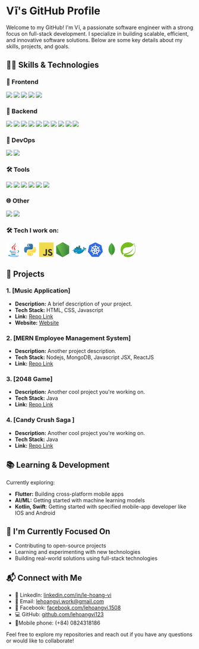 # Vĩ's GitHub Profile

Welcome to my GitHub! I'm Vĩ, a passionate software engineer with a strong focus on full-stack development. I specialize in building scalable, efficient, and innovative software solutions. Below are some key details about my skills, projects, and goals. 

## 👨‍💻 Skills & Technologies

### 🧩 Frontend 
<p align="left"> 
  <img src="https://cdn.jsdelivr.net/gh/devicons/devicon/icons/html5/html5-original.svg" width="30"/> 
  <img src="https://cdn.jsdelivr.net/gh/devicons/devicon/icons/css3/css3-original.svg" width="30"/>
  <img src="https://cdn.jsdelivr.net/gh/devicons/devicon/icons/javascript/javascript-original.svg" width="30"/>
  <img src="https://cdn.jsdelivr.net/gh/devicons/devicon/icons/react/react-original.svg" width="30"/>
  <img src="https://cdn.jsdelivr.net/gh/devicons/devicon/icons/bootstrap/bootstrap-original.svg" width="30"/> 
</p>


### 🔧 Backend 
<p align="left">
  <img src="https://cdn.jsdelivr.net/gh/devicons/devicon/icons/nodejs/nodejs-original.svg" width="30"/> 
  <img src="https://cdn.jsdelivr.net/gh/devicons/devicon/icons/express/express-original.svg" width="30"/>
  <img src="https://cdn.jsdelivr.net/gh/devicons/devicon/icons/spring/spring-original.svg" width="30"/>
  <img src="https://cdn.jsdelivr.net/gh/devicons/devicon/icons/python/python-original.svg" width="30"/>
  <img src="https://cdn.jsdelivr.net/gh/devicons/devicon/icons/flask/flask-original.svg" width="30"/>
  <img src="https://cdn.jsdelivr.net/gh/devicons/devicon/icons/django/django-plain.svg" width="30"/>
  <img src="https://cdn.jsdelivr.net/gh/devicons/devicon/icons/mongodb/mongodb-original.svg" width="30"/>
  <img src="https://cdn.jsdelivr.net/gh/devicons/devicon/icons/postgresql/postgresql-original.svg" width="30"/>
  <img src="https://cdn.jsdelivr.net/gh/devicons/devicon/icons/mysql/mysql-original.svg" width="30"/>
  <img src="https://cdn.jsdelivr.net/gh/devicons/devicon/icons/java/java-original.svg" width="30"/> 
</p>



### 🚀 DevOps 
<p align="left">
  <img src="https://cdn.jsdelivr.net/gh/devicons/devicon/icons/docker/docker-original.svg" width="30"/> 
  <img src="https://cdn.jsdelivr.net/gh/devicons/devicon/icons/github/github-original.svg" width="30"/> 
</p>



### 🛠 Tools 
<p align="left">
  <img src="https://cdn.jsdelivr.net/gh/devicons/devicon/icons/postman/postman-original.svg" width="30"/>
  <img src="https://cdn.jsdelivr.net/gh/devicons/devicon/icons/git/git-original.svg" width="30"/>
  <img src="https://cdn.jsdelivr.net/gh/devicons/devicon/icons/github/github-original.svg" width="30"/>
  <img src="https://cdn.jsdelivr.net/gh/devicons/devicon/icons/gitlab/gitlab-original.svg" width="30"/>
  <img src="https://cdn.jsdelivr.net/gh/devicons/devicon/icons/vscode/vscode-original.svg" width="30"/>
  <img src="https://cdn.jsdelivr.net/gh/devicons/devicon/icons/intellij/intellij-original.svg" width="30"/> 
</p>


### 🌐 Other 
<p align="left"> 
  <img src="https://cdn.jsdelivr.net/gh/devicons/devicon/icons/api/api-original.svg" width="30"/>
  <img src="https://cdn.jsdelivr.net/gh/devicons/devicon/icons/architecture/architecture-original.svg" width="30"/> 
</p>

 
### 🛠️ Tech I work on:

<p align="left">
  <img src="https://raw.githubusercontent.com/devicons/devicon/master/icons/java/java-original.svg" alt="java" width="40" height="40"/>
  <img src="https://raw.githubusercontent.com/devicons/devicon/master/icons/python/python-original.svg" alt="python" width="40" height="40"/>
  <img src="https://raw.githubusercontent.com/devicons/devicon/master/icons/javascript/javascript-original.svg" alt="javascript" width="40" height="40"/>
  <img src="https://raw.githubusercontent.com/devicons/devicon/master/icons/nodejs/nodejs-original.svg" alt="nodejs" width="40" height="40"/>
  <img src="https://raw.githubusercontent.com/devicons/devicon/master/icons/docker/docker-original.svg" alt="docker" width="40" height="40"/>
  <img src="https://raw.githubusercontent.com/devicons/devicon/master/icons/kubernetes/kubernetes-plain.svg" alt="kubernetes" width="40" height="40"/>
  <img src="https://raw.githubusercontent.com/devicons/devicon/master/icons/mongodb/mongodb-original.svg" alt="mongodb" width="40" height="40"/>
  <img src="https://raw.githubusercontent.com/devicons/devicon/master/icons/spring/spring-original.svg" alt="spring" width="40" height="40"/>
</p>


## 🚀 Projects 

### 1. **[Music Application]**
   - **Description:** A brief description of your project.
   - **Tech Stack:** HTML, CSS, Javascript
   - **Link:** [Repo Link](https://github.com/lehoangvi123/Music-Player)
   - **Website:** [Website](https://lehoangvi123.github.io/CodeMusicPlayer)

### 2. **[MERN Employee Management System]**
   - **Description:** Another project description.
   - **Tech Stack:** Nodejs, MongoDB, Javascript JSX, ReactJS 
   - **Link:** [Repo Link](https://github.com/Quanchip/wad-employee-management-app/tree/develop)

### 3. **[2048 Game]**
   - **Description:** Another cool project you're working on.
   - **Tech Stack:** Java
   - **Link:** [Repo Link](https://github.com/lehoangvi123/2048-game)

### 4. **[Candy Crush Saga ]**
   - **Description:** Another cool project you're working on.
   - **Tech Stack:** Java 
   - **Link:** [Repo Link](https://github.com/tttduong/Candy-Crush-Lab5)

## 📚 Learning & Development

Currently exploring:
- **Flutter:** Building cross-platform mobile apps
- **AI/ML:** Getting started with machine learning models
- **Kotlin, Swift**: Getting started with specified mobile-app developer like IOS and Android 

## 🌱 I'm Currently Focused On

- Contributing to open-source projects
- Learning and experimenting with new technologies
- Building real-world solutions using full-stack technologies

## 📬 Connect with Me

- 💼 LinkedIn: [linkedin.com/in/le-hoang-vi](https://www.linkedin.com/in/l%C3%AA-ho%C3%A0ng-v%C4%A9-b9ab7121a/)
- 📧 Email: [lehoangvi.work@gmail.com](mailto:lehoangvi.work@gmail.com)
- 📘 Facebook: [facebook.com/lehoangvi.1508](https://www.facebook.com/lehoangvi.1508) 
- 💻 GitHub: [github.com/lehoangvi123](https://github.com/lehoangvi123) 
- 📱Mobile phone: (+84) 0824318186


Feel free to explore my repositories and reach out if you have any questions or would like to collaborate!
